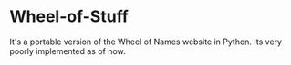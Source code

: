 # Wheel-of-Stuff
It's a portable version of the Wheel of Names website in Python. Its very poorly implemented as of now.
